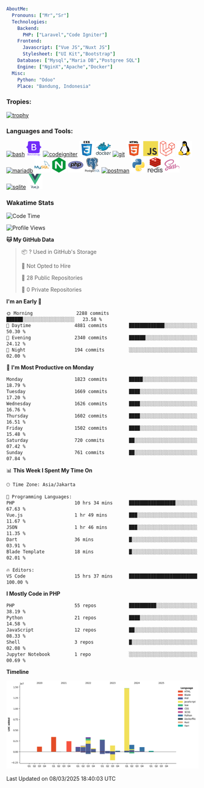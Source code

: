 ```yaml
AboutMe:
  Pronouns: ["Mr","Sr"]
  Technologies:
    Backend:
      PHP: ["Laravel","Code Igniter"]
    Frontend:
      Javascript: ["Vue JS","Nuxt JS"]
      Stylesheet: ["UI Kit","Bootstrap"]
    Database: ["Mysql","Maria DB","Postgree SQL"]
    Engine: ["NginX","Apache","Docker"]
  Misc:
    Python: "Odoo"
    Place: "Bandung, Indonesia"
```
### Tropies:

[![trophy](https://github-profile-trophy.vercel.app/?username=vheins&rank=-C,-B)](https://github.com/vheins)

### Languages and Tools:

[<img src="https://www.vectorlogo.zone/logos/gnu_bash/gnu_bash-icon.svg" alt="bash" width="40" height="40"/>](https://www.gnu.org/software/bash/)
[<img src="https://raw.githubusercontent.com/devicons/devicon/master/icons/bootstrap/bootstrap-plain-wordmark.svg" alt="bootstrap" width="40" height="40"/>](https://getbootstrap.com)
[<img src="https://cdn.worldvectorlogo.com/logos/codeigniter.svg" alt="codeigniter" width="40" height="40"/>](https://codeigniter.com)
[<img src="https://raw.githubusercontent.com/devicons/devicon/master/icons/css3/css3-original-wordmark.svg" alt="css3" width="40" height="40"/>](https://www.w3schools.com/css/)
[<img src="https://raw.githubusercontent.com/devicons/devicon/master/icons/docker/docker-original-wordmark.svg" alt="docker" width="40" height="40"/>](https://www.docker.com/)
[<img src="https://www.vectorlogo.zone/logos/git-scm/git-scm-icon.svg" alt="git" width="40" height="40"/>](https://git-scm.com/)
[<img src="https://raw.githubusercontent.com/devicons/devicon/master/icons/html5/html5-original-wordmark.svg" alt="html5" width="40" height="40"/>](https://www.w3.org/html/)
[<img src="https://raw.githubusercontent.com/devicons/devicon/master/icons/javascript/javascript-original.svg" alt="javascript" width="40" height="40"/>](https://developer.mozilla.org/en-US/docs/Web/JavaScript)
[<img src="https://raw.githubusercontent.com/devicons/devicon/master/icons/laravel/laravel-original.svg" alt="laravel" width="40" height="40"/>](https://laravel.com/)
[<img src="https://raw.githubusercontent.com/devicons/devicon/master/icons/linux/linux-original.svg" alt="linux" width="40" height="40"/>](https://www.linux.org/)
[<img src="https://www.vectorlogo.zone/logos/mariadb/mariadb-icon.svg" alt="mariadb" width="40" height="40"/>](https://mariadb.org/)
[<img src="https://raw.githubusercontent.com/devicons/devicon/master/icons/mysql/mysql-original-wordmark.svg" alt="mysql" width="40" height="40"/>](https://www.mysql.com/)
[<img src="https://raw.githubusercontent.com/devicons/devicon/master/icons/nginx/nginx-original.svg" alt="nginx" width="40" height="40"/>](https://www.nginx.com)
[<img src="https://raw.githubusercontent.com/devicons/devicon/master/icons/php/php-original.svg" alt="php" width="40" height="40"/>](https://www.php.net)
[<img src="https://raw.githubusercontent.com/devicons/devicon/master/icons/postgresql/postgresql-original-wordmark.svg" alt="postgresql" width="40" height="40"/>](https://www.postgresql.org)
[<img src="https://www.vectorlogo.zone/logos/getpostman/getpostman-icon.svg" alt="postman" width="40" height="40"/>](https://postman.com)
[<img src="https://raw.githubusercontent.com/devicons/devicon/master/icons/python/python-original.svg" alt="python" width="40" height="40"/>](https://www.python.org)
[<img src="https://raw.githubusercontent.com/devicons/devicon/master/icons/redis/redis-original-wordmark.svg" alt="redis" width="40" height="40"/>](https://redis.io)
[<img src="https://raw.githubusercontent.com/devicons/devicon/master/icons/sass/sass-original.svg" alt="sass" width="40" height="40"/>](https://sass-lang.com)
[<img src="https://www.vectorlogo.zone/logos/sqlite/sqlite-icon.svg" alt="sqlite" width="40" height="40"/>](https://www.sqlite.org/)
[<img src="https://raw.githubusercontent.com/devicons/devicon/master/icons/vuejs/vuejs-original-wordmark.svg" alt="vuejs" width="40" height="40"/>](https://vuejs.org/)

### Wakatime Stats

<!--START_SECTION:waka-->
![Code Time](http://img.shields.io/badge/Code%20Time-2%2C419%20hrs%2011%20mins-blue)

![Profile Views](http://img.shields.io/badge/Profile%20Views-0-blue)

**🐱 My GitHub Data** 

> 📦 ? Used in GitHub's Storage 
 > 
> 🚫 Not Opted to Hire
 > 
> 📜 28 Public Repositories 
 > 
> 🔑 0 Private Repositories 
 > 
**I'm an Early 🐤** 

```text
🌞 Morning                2288 commits        ██████░░░░░░░░░░░░░░░░░░░   23.58 % 
🌆 Daytime                4881 commits        █████████████░░░░░░░░░░░░   50.30 % 
🌃 Evening                2340 commits        ██████░░░░░░░░░░░░░░░░░░░   24.12 % 
🌙 Night                  194 commits         ░░░░░░░░░░░░░░░░░░░░░░░░░   02.00 % 
```
📅 **I'm Most Productive on Monday** 

```text
Monday                   1823 commits        █████░░░░░░░░░░░░░░░░░░░░   18.79 % 
Tuesday                  1669 commits        ████░░░░░░░░░░░░░░░░░░░░░   17.20 % 
Wednesday                1626 commits        ████░░░░░░░░░░░░░░░░░░░░░   16.76 % 
Thursday                 1602 commits        ████░░░░░░░░░░░░░░░░░░░░░   16.51 % 
Friday                   1502 commits        ████░░░░░░░░░░░░░░░░░░░░░   15.48 % 
Saturday                 720 commits         ██░░░░░░░░░░░░░░░░░░░░░░░   07.42 % 
Sunday                   761 commits         ██░░░░░░░░░░░░░░░░░░░░░░░   07.84 % 
```


📊 **This Week I Spent My Time On** 

```text
🕑︎ Time Zone: Asia/Jakarta

💬 Programming Languages: 
PHP                      10 hrs 34 mins      █████████████████░░░░░░░░   67.63 % 
Vue.js                   1 hr 49 mins        ███░░░░░░░░░░░░░░░░░░░░░░   11.67 % 
JSON                     1 hr 46 mins        ███░░░░░░░░░░░░░░░░░░░░░░   11.35 % 
Dart                     36 mins             █░░░░░░░░░░░░░░░░░░░░░░░░   03.91 % 
Blade Template           18 mins             █░░░░░░░░░░░░░░░░░░░░░░░░   02.01 % 

🔥 Editors: 
VS Code                  15 hrs 37 mins      █████████████████████████   100.00 % 
```

**I Mostly Code in PHP** 

```text
PHP                      55 repos            ██████████░░░░░░░░░░░░░░░   38.19 % 
Python                   21 repos            ████░░░░░░░░░░░░░░░░░░░░░   14.58 % 
JavaScript               12 repos            ██░░░░░░░░░░░░░░░░░░░░░░░   08.33 % 
Shell                    3 repos             █░░░░░░░░░░░░░░░░░░░░░░░░   02.08 % 
Jupyter Notebook         1 repo              ░░░░░░░░░░░░░░░░░░░░░░░░░   00.69 % 
```



**Timeline**

![Lines of Code chart](https://raw.githubusercontent.com/vheins/vheins/main/assets/bar_graph.png)


 Last Updated on 08/03/2025 18:40:03 UTC
<!--END_SECTION:waka-->
